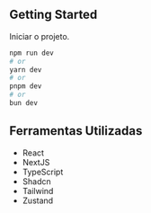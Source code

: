 
## Getting Started

Iniciar o projeto.

```bash
npm run dev
# or
yarn dev
# or
pnpm dev
# or
bun dev
```

## Ferramentas Utilizadas

* React
* NextJS
* TypeScript
* Shadcn
* Tailwind
* Zustand
